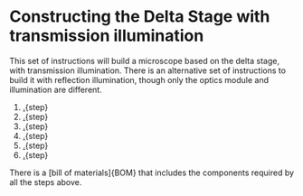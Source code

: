 # Constructing the Delta Stage with transmission illumination

This set of instructions will build a microscope based on the delta stage, with transmission illumination.  There is an alternative set of instructions to build it with reflection illumination, though only the optics module and illumination are different.

1. [.](assembling_the_actuators.md){step}
1. [.](attaching_the_sample_clips.md){step}
1. [.](attaching_the_motors.md){step}
1. [.](motor_controller.md){step}
1. [.](transmission_illumination.md){step}
1. [.](raspi_sangaboard_base.md){step}

There is a [bill of materials]{BOM} that includes the components required by all the steps above.
